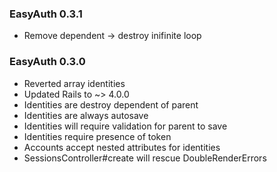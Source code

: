 ### EasyAuth 0.3.1

* Remove dependent -> destroy inifinite loop

### EasyAuth 0.3.0

* Reverted array identities
* Updated Rails to ~> 4.0.0
* Identities are destroy dependent of parent
* Identities are always autosave
* Identities will require validation for parent to save
* Identities require presence of token
* Accounts accept nested attributes for identities
* SessionsController#create will rescue DoubleRenderErrors
